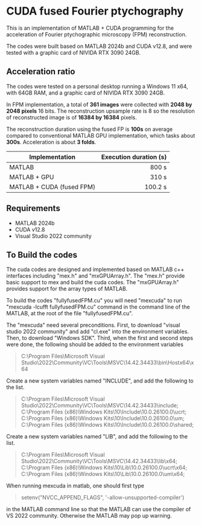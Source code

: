 # CUDA fused Fourier ptychography

This is an implementation of MATLAB + CUDA programming for the acceleration of Fourier ptychographic microscopy (FPM) reconstruction.

The codes were built based on MATLAB 2024b and CUDA v12.8, and were tested with a graphic card of NIVIDA RTX 3090 24GB.

## Acceleration ratio

The codes were tested on a personal desktop running a Windows 11 x64, with 64GB RAM, and a graphic card of NIVIDA RTX 3090 24GB.

In FPM implementation, a total of **361 images** were collected with **2048 by 2048 pixels** 16 bits. The reconstruction upsample rate is 8 so the resolution of reconstructed image is of **16384 by 16384** pixels.

The reconstruction duration using the fused FP is **100s** on average compared to conventional MATLAB GPU implementation, which tasks about **300s**. Acceleration is about **3 folds**.

| Implementation        | Execution duration (s)   | 
| --------   | -----:  |
| MATLAB    | 800 s   |
| MATLAB + GPU        |   310 s   |
| MATLAB + CUDA (fused FPM)        |    100.2 s    |

## Requirements

* MATLAB 2024b
* CUDA v12.8
* Visual Studio 2022 community

## To Build the codes

The cuda codes are designed and implemented based on MATLAB c++ interfaces including "mex.h" and "mxGPUArray.h". The "mex.h" provide basic support to mex and build the cuda codes. The "mxGPUArray.h" provides support for the array types of MATLAB.

To build the codes "fullyfusedFPM.cu" you will need  "mexcuda" to run "mexcuda -lcufft fullyfusedFPM.cu" command in the command line of the MATLAB, at the root of the file "fullyfusedFPM.cu".

The "mexcuda" need several preconditions.
First, to download "visual studio 2022 community" and add "cl.exe" into the environment variables.
Then, to download "Windows SDK".
Third, when the first and second steps were done, the following should be added to the environment variables

> C:\Program Files\Microsoft Visual Studio\2022\Community\VC\Tools\MSVC\14.42.34433\bin\Hostx64\x64

Create a new system variables named "INCLUDE", and add the following to the list.

> C:\Program Files\Microsoft Visual Studio\2022\Community\VC\Tools\MSVC\14.42.34433\include; <br>
> C:\Program Files (x86)\Windows Kits\10\Include\10.0.26100.0\ucrt; <br>
> C:\Program Files (x86)\Windows Kits\10\Include\10.0.26100.0\um; <br>
> C:\Program Files (x86)\Windows Kits\10\Include\10.0.26100.0\shared; <br>

Create a new system variables named "LIB", and add the following to the list.

> C:\Program Files\Microsoft Visual Studio\2022\Community\VC\Tools\MSVC\14.42.34433\lib\x64; <br>
> C:\Program Files (x86)\Windows Kits\10\Lib\10.0.26100.0\ucrt\x64; <br>
> C:\Program Files (x86)\Windows Kits\10\Lib\10.0.26100.0\um\x64; <br>

When running mexcuda in matlab, one should first type
> setenv("NVCC_APPEND_FLAGS", '-allow-unsupported-compiler')

in the MATLAB command line so that the MATLAB can use the compiler of VS 2022 community. Otherwise the MATLAB may pop up warning. 
